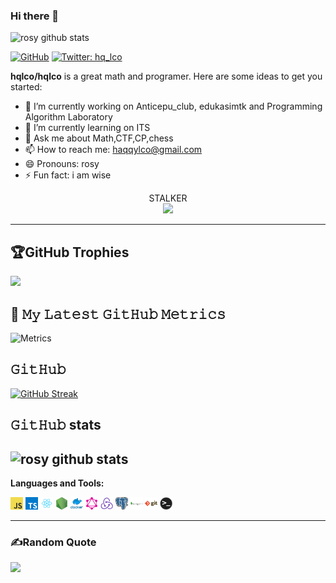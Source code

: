 ### Hi there 👋

![rosy github stats](https://miro.medium.com/max/1360/1*IRGHmiGsa16stedQvIaZfw.gif)

[![GitHub](https://img.shields.io/github/followers/hqlco?label=follow&style=social)](https://github.com/hqlco)
[![Twitter: hq_lco](https://img.shields.io/twitter/follow/hq_lco?style=social)](https://twitter.com/hq_lco)

**hqlco/hqlco** is a great math and programer.
Here are some ideas to get you started:

- 🔭 I’m currently working on Anticepu_club, edukasimtk and Programming Algorithm Laboratory
- 🌱 I’m currently learning on ITS
- 💬 Ask me about Math,CTF,CP,chess
- 📫 How to reach me: haqqylco@gmail.com
- 😄 Pronouns: rosy
- ⚡ Fun fact: i am wise

<p align="center"> 
  STALKER<br>
  <img src="https://profile-counter.glitch.me/hqlco/count.svg" />
</p>

-------

## 🏆GitHub Trophies
![](https://github-profile-trophy.vercel.app/?username=hqlco&theme=nord&no-frame=true&no-bg=false&margin-w=4)

## 🔔 𝙼𝚢 𝙻𝚊𝚝𝚎𝚜𝚝 𝙶𝚒𝚝𝙷𝚞𝚋 𝙼𝚎𝚝𝚛𝚒𝚌𝚜
![Metrics](https://metrics.lecoq.io/hqlco?template=classic&base.header=0&gists=1&lines=1&config.timezone=America%2FToronto)

## 𝙶𝚒𝚝𝙷𝚞𝚋
[![GitHub Streak](http://github-readme-streak-stats.herokuapp.com?user=hqlco&theme=radical&hide_border=true&date_format=j%20M%5B%20Y%5D)](https://git.io/streak-stats)

## 𝙶𝚒𝚝𝙷𝚞𝚋 stats
![rosy github stats](https://github-readme-stats.vercel.app/api?username=hqlco&show_icons=true&hide_border=true)
------

**Languages and Tools:**  

<code><img height="20" src="https://raw.githubusercontent.com/github/explore/80688e429a7d4ef2fca1e82350fe8e3517d3494d/topics/javascript/javascript.png"></code>
<code><img height="20" src="https://raw.githubusercontent.com/github/explore/80688e429a7d4ef2fca1e82350fe8e3517d3494d/topics/typescript/typescript.png"></code>
<code><img height="20" src="https://raw.githubusercontent.com/github/explore/80688e429a7d4ef2fca1e82350fe8e3517d3494d/topics/react/react.png"></code>
<code><img height="20" src="https://raw.githubusercontent.com/github/explore/80688e429a7d4ef2fca1e82350fe8e3517d3494d/topics/nodejs/nodejs.png"></code>
<code><img height="20" src="https://raw.githubusercontent.com/github/explore/80688e429a7d4ef2fca1e82350fe8e3517d3494d/topics/docker/docker.png"></code>
<code><img height="20" src="https://raw.githubusercontent.com/github/explore/80688e429a7d4ef2fca1e82350fe8e3517d3494d/topics/graphql/graphql.png"></code>
<code><img height="20" src="https://raw.githubusercontent.com/github/explore/80688e429a7d4ef2fca1e82350fe8e3517d3494d/topics/redux/redux.png"></code>
<code><img height="20" src="https://raw.githubusercontent.com/github/explore/80688e429a7d4ef2fca1e82350fe8e3517d3494d/topics/postgresql/postgresql.png"></code>
<code><img height="20" src="https://raw.githubusercontent.com/github/explore/80688e429a7d4ef2fca1e82350fe8e3517d3494d/topics/mongodb/mongodb.png"></code>
<code><img height="20" src="https://raw.githubusercontent.com/github/explore/80688e429a7d4ef2fca1e82350fe8e3517d3494d/topics/git/git.png"></code>
<code><img height="20" src="https://raw.githubusercontent.com/github/explore/80688e429a7d4ef2fca1e82350fe8e3517d3494d/topics/terminal/terminal.png"></code>

-----------
### ✍️Random Quote
![](https://quotes-github-readme.vercel.app/api?type=horizontal&theme=dark)
